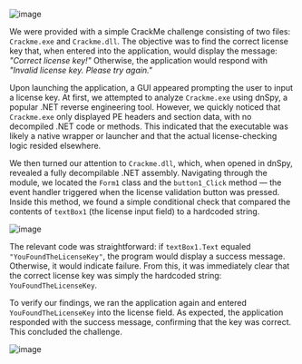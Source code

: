 ![image](https://github.com/user-attachments/assets/9c0698f4-5395-4519-bd6d-4315936cd730)

We were provided with a simple CrackMe challenge consisting of two files: `Crackme.exe` and `Crackme.dll`. The objective was to find the correct license key that, when entered into the application, would display the message: *"Correct license key!"* Otherwise, the application would respond with *"Invalid license key. Please try again."*

Upon launching the application, a GUI appeared prompting the user to input a license key. At first, we attempted to analyze `Crackme.exe` using dnSpy, a popular .NET reverse engineering tool. However, we quickly noticed that `Crackme.exe` only displayed PE headers and section data, with no decompiled .NET code or methods. This indicated that the executable was likely a native wrapper or launcher and that the actual license-checking logic resided elsewhere.

We then turned our attention to `Crackme.dll`, which, when opened in dnSpy, revealed a fully decompilable .NET assembly. Navigating through the module, we located the `Form1` class and the `button1_Click` method — the event handler triggered when the license validation button was pressed. Inside this method, we found a simple conditional check that compared the contents of `textBox1` (the license input field) to a hardcoded string.


![image](https://github.com/user-attachments/assets/dbdd5e39-b5d2-41f2-b7eb-26ed1a1c3358)


The relevant code was straightforward: if `textBox1.Text` equaled `"YouFoundTheLicenseKey"`, the program would display a success message. Otherwise, it would indicate failure. From this, it was immediately clear that the correct license key was simply the hardcoded string: `YouFoundTheLicenseKey`.

To verify our findings, we ran the application again and entered `YouFoundTheLicenseKey` into the license field. As expected, the application responded with the success message, confirming that the key was correct. This concluded the challenge.

![image](https://github.com/user-attachments/assets/7ce7eec9-ece0-4de2-892d-849e98d213a1)



